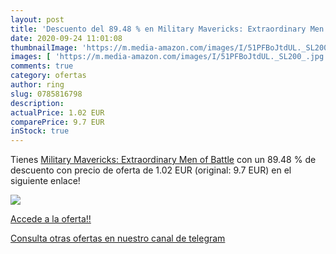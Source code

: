 ```yaml
---
layout: post
title: 'Descuento del 89.48 % en Military Mavericks: Extraordinary Men of'
date: 2020-09-24 11:01:08
thumbnailImage: 'https://m.media-amazon.com/images/I/51PFBoJtdUL._SL200_.jpg'
images: [ 'https://m.media-amazon.com/images/I/51PFBoJtdUL._SL200_.jpg' ]
comments: true
category: ofertas
author: ring
slug: 0785816798
description:
actualPrice: 1.02 EUR
comparePrice: 9.7 EUR
inStock: true
---
```


Tienes [Military Mavericks: Extraordinary Men of Battle](https://www.amazon.com/dp/0785816798/?tag=redken08-20) con un 89.48 % de descuento con precio de oferta de 1.02 EUR (original: 9.7 EUR) en el siguiente enlace!

[![](https://m.media-amazon.com/images/I/51PFBoJtdUL._SL200_.jpg)](https://www.amazon.com/dp/0785816798/?tag=redken08-20)

[Accede a la oferta!!](https://www.amazon.com/dp/0785816798/?tag=redken08-20)

[Consulta otras ofertas en nuestro canal de telegram](https://t.me/s/ofertas25)
